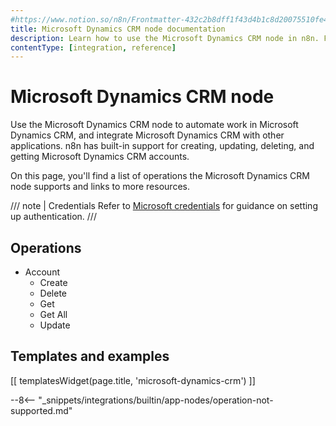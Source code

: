 ```yaml
---
#https://www.notion.so/n8n/Frontmatter-432c2b8dff1f43d4b1c8d20075510fe4
title: Microsoft Dynamics CRM node documentation
description: Learn how to use the Microsoft Dynamics CRM node in n8n. Follow technical documentation to integrate Microsoft Dynamics CRM node into your workflows.
contentType: [integration, reference]
---
```


# Microsoft Dynamics CRM node

Use the Microsoft Dynamics CRM node to automate work in Microsoft Dynamics CRM, and integrate Microsoft Dynamics CRM with other applications. n8n has built-in support for  creating, updating, deleting, and getting Microsoft Dynamics CRM accounts. 

On this page, you'll find a list of operations the Microsoft Dynamics CRM node supports and links to more resources.

/// note | Credentials
Refer to [Microsoft credentials](/integrations/builtin/credentials/microsoft/) for guidance on setting up authentication.
///

## Operations

* Account
    * Create
    * Delete
    * Get
    * Get All
    * Update

## Templates and examples

<!-- see https://www.notion.so/n8n/Pull-in-templates-for-the-integrations-pages-37c716837b804d30a33b47475f6e3780 -->
[[ templatesWidget(page.title, 'microsoft-dynamics-crm') ]]

--8<-- "_snippets/integrations/builtin/app-nodes/operation-not-supported.md"
